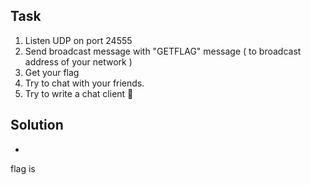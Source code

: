 ## Task

1. Listen UDP on port 24555
2. Send broadcast message with "GETFLAG" message ( to broadcast address of your network )
3. Get your flag
4. Try to chat with your friends.
5. Try to write a chat client 🙂

## Solution

* 

flag is 